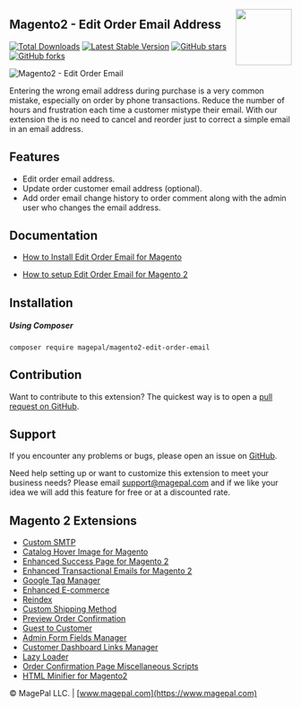 <a href="http://www.magepal.com" ><img src="https://image.ibb.co/dHBkYH/Magepal_logo.png" width="100" align="right" /></a>

## Magento2 - Edit Order Email Address

[![Total Downloads](https://poser.pugx.org/magepal/magento2-edit-order-email/downloads)](https://www.magepal.com/help/docs/edit-order-email-magento2/)
[![Latest Stable Version](https://poser.pugx.org/magepal/magento2-edit-order-email/v/stable)](https://www.magepal.com/help/docs/edit-order-email-magento2/)
[![GitHub stars](https://img.shields.io/github/stars/magepal/magento2-edit-order-email.svg)](https://www.magepal.com/help/docs/edit-order-email-magento2/)
[![GitHub forks](https://img.shields.io/github/forks/magepal/magento2-edit-order-email.svg)](https://www.magepal.com/help/docs/edit-order-email-magento2/)

![Magento2 - Edit Order Email](https://user-images.githubusercontent.com/1415141/55928085-63b5ad80-5be5-11e9-9f61-df45b1d7a7e9.gif)

Entering the wrong email address during purchase is a very common mistake, especially on order by phone transactions. Reduce the number of hours and frustration each time a customer mistype their email. With our extension the is no need to cancel and reorder just to correct a simple email in an email address.

## Features
- Edit order email address.
- Update order customer email address (optional).
- Add order email change history to order comment along with the admin user who changes the email address.

## Documentation

 - [How to Install Edit Order Email for Magento](https://www.magepal.com/help/docs/edit-order-email-magento2/#installation)

 - [How to setup Edit Order Email for Magento 2](https://www.magepal.com/help/docs/edit-order-email-magento2/#configuration)
 

## Installation

##### Using Composer
```
composer require magepal/magento2-edit-order-email
```





Contribution
---
Want to contribute to this extension? The quickest way is to open a [pull request on GitHub](https://help.github.com/articles/using-pull-requests).


Support
---
If you encounter any problems or bugs, please open an issue on [GitHub](https://github.com/magepal/magento2-edit-order-email/issues). 

Need help setting up or want to customize this extension to meet your business needs? Please email support@magepal.com and if we like your idea we will add this feature for free or at a discounted rate.


Magento 2 Extensions
---
- [Custom SMTP](https://www.magepal.com/magento2/extensions/custom-smtp.html)
- [Catalog Hover Image for Magento](https://www.magepal.com/magento2/extensions/catalog-hover-image-for-magento.html)
- [Enhanced Success Page for Magento 2](https://www.magepal.com/magento2/extensions/enhanced-success-page.html)
- [Enhanced Transactional Emails for Magento 2](https://www.magepal.com/magento2/extensions/enhanced-transactional-emails.html)
- [Google Tag Manager](https://www.magepal.com/magento2/extensions/google-tag-manager.html) 
- [Enhanced E-commerce](https://www.magepal.com/magento2/extensions/enhanced-ecommerce-for-google-tag-manager.html) 
- [Reindex](https://www.magepal.com/magento2/extensions/reindex.html) 
- [Custom Shipping Method](https://www.magepal.com/magento2/extensions/custom-shipping-rates-for-magento-2.html) 
- [Preview Order Confirmation](https://www.magepal.com/magento2/extensions/preview-order-confirmation-page-for-magento-2.html)
- [Guest to Customer](https://www.magepal.com/magento2/extensions/guest-to-customer.html) 
- [Admin Form Fields Manager](https://www.magepal.com/magento2/extensions/admin-form-fields-manager-for-magento-2.html) 
- [Customer Dashboard Links Manager](https://www.magepal.com/magento2/extensions/customer-dashboard-links-manager-for-magento-2.html) 
- [Lazy Loader](https://www.magepal.com/magento2/extensions/lazy-load.html) 
- [Order Confirmation Page Miscellaneous Scripts](https://www.magepal.com/magento2/extensions/order-confirmation-miscellaneous-scripts-for-magento-2.html)
- [HTML Minifier for Magento2](https://www.magepal.com/magento2/extensions/html-minifier.html)

© MagePal LLC. | [www.magepal.com](https://www.magepal.com)
